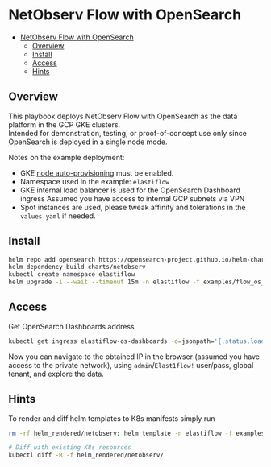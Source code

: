 # NetObserv Flow with OpenSearch

- [NetObserv Flow with OpenSearch](#netobserv-flow-with-opensearch)
  - [Overview](#overview)
  - [Install](#install)
  - [Access](#access)
  - [Hints](#hints)

## Overview

This playbook deploys NetObserv Flow with OpenSearch as the data platform in the GCP GKE clusters.  
Intended for demonstration, testing, or proof-of-concept use only since OpenSearch is deployed in a single node mode.

Notes on the example deployment:

- GKE [node auto-provisioning](https://cloud.google.com/kubernetes-engine/docs/how-to/node-auto-provisioning) must be enabled.
- Namespace used in the example: `elastiflow`
- GKE internal load balancer is used for the OpenSearch Dashboard ingress
  Assumed you have access to internal GCP subnets via VPN
- Spot instances are used, please tweak affinity and tolerations in the `values.yaml` if needed.

<!-- TODO: use remote chart everywhere in the doc -->

## Install

```sh
helm repo add opensearch https://opensearch-project.github.io/helm-charts/
helm dependency build charts/netobserv
kubectl create namespace elastiflow
helm upgrade -i --wait --timeout 15m -n elastiflow -f examples/flow_os_simple_gke/values.yaml netobserv charts/netobserv
```

## Access

Get OpenSearch Dashboards address

```sh
kubectl get ingress elastiflow-os-dashboards -o=jsonpath='{.status.loadBalancer.ingress[0].ip}'
```

Now you can navigate to the obtained IP in the browser (assumed you have access to the private network), using `admin`/`Elast1flow!` user/pass, global tenant, and explore the data.

## Hints

To render and diff helm templates to K8s manifests simply run

```sh
rm -rf helm_rendered/netobserv; helm template -n elastiflow -f examples/flow_os_simple_gke/values.yaml --output-dir helm_rendered netobserv charts/netobserv

# Diff with existing K8s resources
kubectl diff -R -f helm_rendered/netobserv/
```
